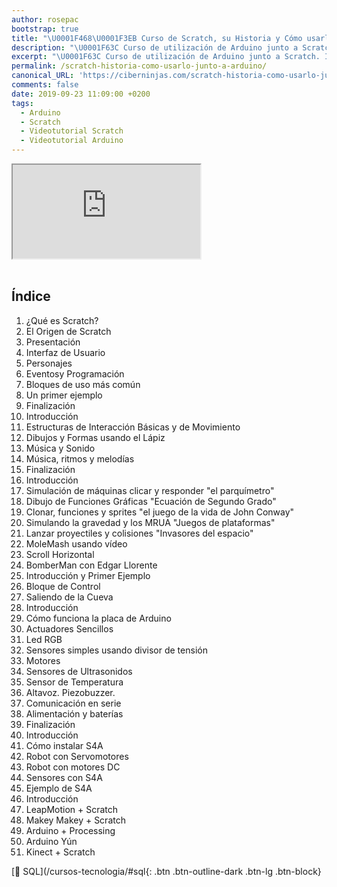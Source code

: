 ```yaml
---
author: rosepac
bootstrap: true
title: "\U0001F468‍\U0001F3EB Curso de Scratch, su Historia y Cómo usarlo junto a Arduino"
description: "\U0001F63C Curso de utilización de Arduino junto a Scratch. Introducción, su historia y técnicas de uso paso a paso"
excerpt: "\U0001F63C Curso de utilización de Arduino junto a Scratch. Introducción, su historia y técnicas de uso paso a paso"
permalink: /scratch-historia-como-usarlo-junto-a-arduino/
canonical_URL: 'https://ciberninjas.com/scratch-historia-como-usarlo-junto-a-arduino/'
comments: false
date: 2019-09-23 11:09:00 +0200
tags:
  - Arduino
  - Scratch
  - Videotutorial Scratch
  - Videotutorial Arduino
---
```


<div class="embed-responsive embed-responsive-16by9">
  <iframe class="embed-responsive-item" src="https://www.youtube-nocookie.com/embed/videoseries?list=PL5tA44GpyFntFHtHd6Zxb2xQZpxwOfeu3" allowfullscreen></iframe>
</div><br/>

## Índice

1. ¿Qué es Scratch?
2. El Origen de Scratch
3. Presentación
4. Interfaz de Usuario
5. Personajes
6. Eventosy Programación
7. Bloques de uso más común
8. Un primer ejemplo
9. Finalización
10. Introducción
11. Estructuras de Interacción Básicas y de Movimiento
12. Dibujos y Formas usando el Lápiz
13. Música y Sonido
14. Música, ritmos y melod&iacute;as
15. Finalización
16. Introducción
17. Simulación de máquinas clicar y responder "el parqu&iacute;metro"
18. Dibujo de Funciones Gráficas "Ecuación de Segundo Grado"
19. Clonar, funciones y sprites "el juego de la vida de John Conway"
20. Simulando la gravedad y los MRUA "Juegos de plataformas"
21. Lanzar proyectiles y colisiones "Invasores del espacio"
22. MoleMash usando v&iacute;deo
23. Scroll Horizontal
24. BomberMan con Edgar Llorente
25. Introducción y Primer Ejemplo
26. Bloque de Control
27. Saliendo de la Cueva
28. Introducción
29. Cómo funciona la placa de Arduino
30. Actuadores Sencillos
31. Led RGB
32. Sensores simples usando divisor de tensión
33. Motores
34. Sensores de Ultrasonidos
35. Sensor de Temperatura
36. Altavoz. Piezobuzzer.
37. Comunicación en serie
38. Alimentación y bater&iacute;as
39. Finalización
40. Introducción
41. Cómo instalar S4A
42. Robot con Servomotores
43. Robot con motores DC
44. Sensores con S4A
45. Ejemplo de S4A
46. Introducción
47. LeapMotion + Scratch
48. Makey Makey + Scratch
49. Arduino + Processing
50. Arduino Yún
51. Kinect + Scratch

[🧠 SQL](/cursos-tecnologia/#sql{: .btn .btn-outline-dark .btn-lg .btn-block}

